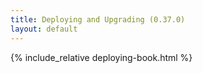 ```yaml
---
title: Deploying and Upgrading (0.37.0)
layout: default
---
```


{% include_relative deploying-book.html %}
